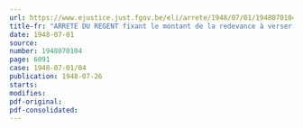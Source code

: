 ```yaml
---
url: https://www.ejustice.just.fgov.be/eli/arrete/1948/07/01/1948070104/justel
title-fr: "ARRETE DU REGENT fixant le montant de la redevance à verser au Service administratif par les candidats-agents de l'Etat"
date: 1948-07-01
source:
number: 1948070104
page: 6091
case: 1948-07-01/04
publication: 1948-07-26
starts:
modifies:
pdf-original:
pdf-consolidated:
---
```


